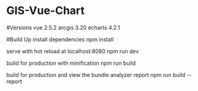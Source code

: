 # GIS-Vue-Chart
#Versions
vue 2.5.2
arcgis 3.20
echarts 4.2.1

#Build Up
install dependencies
npm install

serve with hot reload at localhost:8080
npm run dev

build for production with minification
npm run build

build for production and view the bundle analyzer report
npm run build --report
